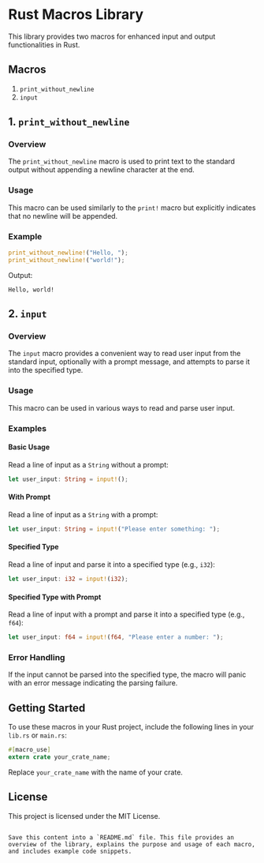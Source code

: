 
# Rust Macros Library

This library provides two macros for enhanced input and output functionalities in Rust.

## Macros

1. `print_without_newline`
2. `input`

## 1. `print_without_newline`

### Overview

The `print_without_newline` macro is used to print text to the standard output without appending a newline character at the end.

### Usage

This macro can be used similarly to the `print!` macro but explicitly indicates that no newline will be appended.

### Example

```rust
print_without_newline!("Hello, ");
print_without_newline!("world!");
```

Output:
```
Hello, world!
```

## 2. `input`

### Overview

The `input` macro provides a convenient way to read user input from the standard input, optionally with a prompt message, and attempts to parse it into the specified type.

### Usage

This macro can be used in various ways to read and parse user input.

### Examples

#### Basic Usage

Read a line of input as a `String` without a prompt:

```rust
let user_input: String = input!();
```

#### With Prompt

Read a line of input as a `String` with a prompt:

```rust
let user_input: String = input!("Please enter something: ");
```

#### Specified Type

Read a line of input and parse it into a specified type (e.g., `i32`):

```rust
let user_input: i32 = input!(i32);
```

#### Specified Type with Prompt

Read a line of input with a prompt and parse it into a specified type (e.g., `f64`):

```rust
let user_input: f64 = input!(f64, "Please enter a number: ");
```

### Error Handling

If the input cannot be parsed into the specified type, the macro will panic with an error message indicating the parsing failure.

## Getting Started

To use these macros in your Rust project, include the following lines in your `lib.rs` or `main.rs`:

```rust
#[macro_use]
extern crate your_crate_name;
```

Replace `your_crate_name` with the name of your crate.

## License

This project is licensed under the MIT License.
```

Save this content into a `README.md` file. This file provides an overview of the library, explains the purpose and usage of each macro, and includes example code snippets.